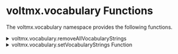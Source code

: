                             

voltmx.vocabulary Functions
=========================

The voltmx.vocabulary namespace provides the following functions.

<details close markdown="block"><summary>voltmx.vocabulary.removeAllVocabularyStrings</summary>

* * *

Removes all vocabulary words associated with the app.

### Syntax

```

voltmx.vocabulary.removeAllVocabularyStrings()
```

### Parameters

None.

### Return Values

None.

### Platform Availability

iOS only.

* * *

</details>
<details close markdown="block"><summary>voltmx.vocabulary.setVocabularyStrings Function</summary>

* * *

Registers vocabulary words for an app.

### Syntax

```

voltmx.vocabulary.setVocabularyStrings(  
    vocabulary,  
    vocabularyType)
```

### Parameters

_vocabulary_

An array of vocabulary strings to associate with the specified type. Each `NSString` object should contain terms that are unique to your app and to the specific user. Sort the strings in descending order of importance. In other words, the first string should be the most important, followed by strings of decreasing importance.

_vocabularyType_

A constant that specifies designated purpose for the strings in the vocabulary parameter. You must use one of the types given in the following table. You cannot specify custom types of strings.  

| Constant | Description |
| --- | --- |
| VocabularyStringTypeCarProfileName | The vocabulary word is a car profile name. |
| VocabularyStringTypeContactGroupName | The vocabulary word is the name of a contact group. |
| VocabularyStringTypeContactName | The vocabulary word is the name of a contact. |
| VocabularyStringTypePhotoAlbumName | The vocabulary word is a photo album name. |
| VocabularyStringTypePhotoTag | The vocabulary word is a tag that is applied to photos. |
| VocabularyStringTypeWorkoutActivityName | The vocabulary word is the name of a workout activity. |

### Return Values

None.

### Platform Availability

iOS only.

* * *

![](resources/prettify/onload.png)
</details>